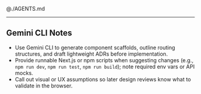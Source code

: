 @./AGENTS.md

---

## Gemini CLI Notes
- Use Gemini CLI to generate component scaffolds, outline routing structures, and draft lightweight ADRs before implementation.
- Provide runnable Next.js or npm scripts when suggesting changes (e.g., `npm run dev`, `npm run test`, `npm run build`); note required env vars or API mocks.
- Call out visual or UX assumptions so later design reviews know what to validate in the browser.
